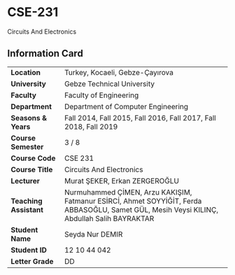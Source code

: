 # CSE-231
Circuits And Electronics

## Information Card
| | |
| --- | --- |
| **Location** | Turkey, Kocaeli, Gebze-Çayırova |
| **University** | Gebze Technical University |
| **Faculty** | Faculty of Engineering |
| **Department** | Department of Computer Engineering |
| **Seasons & Years** | Fall 2014, Fall 2015, Fall 2016, Fall 2017, Fall 2018, Fall 2019 |
| **Course Semester** | 3 / 8 |
| **Course Code** | CSE 231 |
| **Course Title** | Circuits And Electronics |
| **Lecturer** | Murat ŞEKER, Erkan ZERGEROĞLU |
| **Teaching Assistant** | Nurmuhammed ÇİMEN, Arzu KAKIŞIM, Fatmanur ESİRCİ, Ahmet SOYYİĞİT, Ferda ABBASOĞLU, Samet GÜL, Mesih Veysi KILINÇ, Abdullah Salih BAYRAKTAR |
| **Student Name** | Seyda Nur DEMIR |
| **Student ID** | 12 10 44 042 |
| **Letter Grade** | DD |
